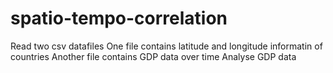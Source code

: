 # spatio-tempo-correlation
Read two csv datafiles
One file contains latitude and longitude informatin of countries
Another file contains GDP data over time
Analyse GDP data
